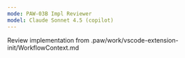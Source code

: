 ```yaml
---
mode: PAW-03B Impl Reviewer
model: Claude Sonnet 4.5 (copilot)
---
```


Review implementation from .paw/work/vscode-extension-init/WorkflowContext.md
